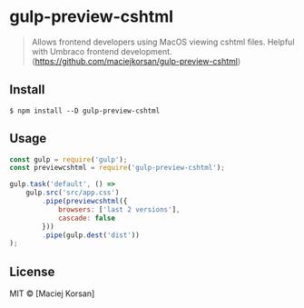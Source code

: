 # gulp-preview-cshtml

> Allows frontend developers using MacOS viewing cshtml files. Helpful with Umbraco frontend development. (https://github.com/maciejkorsan/gulp-preview-cshtml)


## Install

```
$ npm install --D gulp-preview-cshtml
```


## Usage

```js
const gulp = require('gulp');
const previewcshtml = require('gulp-preview-cshtml');

gulp.task('default', () =>
	gulp.src('src/app.css')
		.pipe(previewcshtml({
			browsers: ['last 2 versions'],
			cascade: false
		}))
		.pipe(gulp.dest('dist'))
);
```


## License

MIT © [Maciej Korsan]